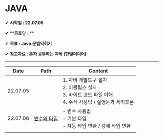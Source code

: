 #  JAVA

✔ **시작일 : 22.07.05**

✔ **종료일 : **

✔ **목표 : Java 문법익히기**

✔ **참고자료 : 혼자 공부하는 자바 (한빛미디어)**

---



| Date     | Path                            | Content                                                      |
| -------- | ------------------------------- | ------------------------------------------------------------ |
| 22.07.05 |                                 | 1. 자바 개발도구 설치<br /> 2. 이클립스 설치<br /> 3. 바이트 코드 파일 이해 <br /> 4. 주석 사용법 / 실행문과 세미콜론 |
| 22.07.06 | [변수와 타입](00_변수와타입.md) | - 변수 사용법<br />- 기본 타입<br />- 자동 타입 변환 / 강제 타입 변환 |
|          |                                 |                                                              |


